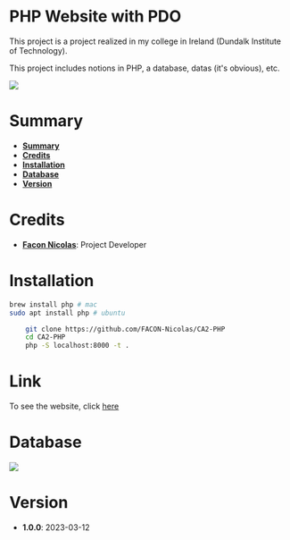 # PHP Website with PDO

This project is a project realized in my college in Ireland (Dundalk Institute of Technology).

This project includes notions in PHP, a database, datas (it's obvious), etc.

![](website.png)

# Summary 

* **[Summary](#summary)**
* **[Credits](#credits)**
* **[Installation](#installation)**
* **[Database](#database)**
* **[Version](#version)**

# Credits

* **[Facon Nicolas](github.com/FACON-Nicolas)**: Project Developer

# Installation

```sh
brew install php # mac
sudo apt install php # ubuntu
```


```sh
    git clone https://github.com/FACON-Nicolas/CA2-PHP
    cd CA2-PHP
    php -S localhost:8000 -t .
```

# Link

To see the website, click [here](https://mysql07.comp.dkit.ie/D00263494/)

# Database

![](http://www.plantuml.com/plantuml/png/TKzToeCm47pVK-G2kOCF7tWCYMRukh1HoSQM8hrxNL4YI5yopCyCsKPBo6L9GaI315NNXWItalEEextZnWqZTCWy5vv6enc2e8ZT6o6RC2-zi3wmanTwvRBt4Y87-fppVtX2fXdPhUVwpQoMuV-67SUQQZ76UxywTi7FYQFilR-awLBS7TEeVjMqWvtg9TTivIN95m00)

# Version

* **1.0.0**: 2023-03-12
